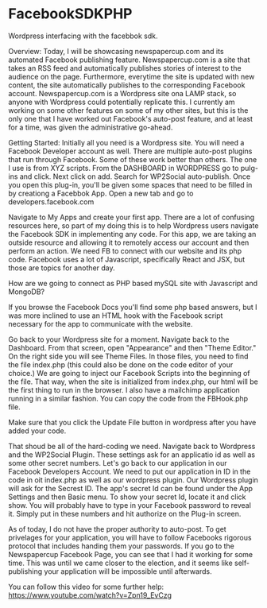 # FacebookSDKPHP
Wordpress interfacing with the facebbok sdk.


Overview: Today, I will be showcasing newspapercup.com and its automated Facebook publishing feature. Newspapercup.com is a site that takes an RSS feed and automatically publishes stories of interest to the audience on the page. Furthermore, everytime the site is updated with new content, the site automatically publishes to the corresponding Facebook account. Newspapercup.com is a Wordpress site ona LAMP stack, so anyone with Wordpress could potentially replicate this. I currently am working on some other features on some of my other sites, but this is the only one that I have worked out Facebook's auto-post feature, and at least for a time, was given the administrative go-ahead. 

Getting Started: Initially all you need is a Wordpress site. You will need a Facebook Developer account as well. There are multiple auto-post plugins that run through Facebook. Some of these work better than others. The one I use is from XYZ scripts. From the DASHBOARD in WORDPRESS go to pulg-ins and click. Next click on add. Search for WP2Social auto-publish. Once you open this plug-in, you'll be given some spaces that need to be filled in by creationg a Facebbok App. Open a new tab and go to developers.facebook.com

Navigate to My Apps and create your first app. There are a lot of confusing resources here, so part of my doing this is to help Wordpress users navigate the Facebook SDK in implementing any code. For this app, we are taking an outside resource and allowing it to remotely access our account and then perform an action. We need FB to connect with our website and its php code. Facebook uses a lot of Javascript, specifically React and JSX, but those are topics for another day. 

How are we going to connect as PHP based mySQL site with Javascript and MongoDB? 

If you browse the Facebook Docs you'll find some php based answers, but I was more inclined to use an HTML hook with the Facebook script necessary for the app to communicate with the website.

Go back to your Wordpress site for a moment. Navigate back to the Dashboard. From that screen, open "Appearance" and then "Theme Editor." On the right side you will see Theme Files. In those files, you need to find the file index.php (this could also be done on the code editor of your choice.) We are going to inject our Facebook Scripts into the beginning of the file. That way, when the site is initialized from index.php, our html will be the first thing to run in the browser. I also have a mailchimp application running in a similar fashion. You can copy the code from the FBHook.php file.


Make sure that you click the Update File button in wordpress after you have added your code.


That shoud be all of the hard-coding we need. Navigate back to Wordpress and the WP2Social Plugin. 
These settings ask for an applicatio id as well as some other secret numbers.
Let's go back to our application in our Facebook Developers Account. We need to put our application in ID in the code in oit index.php as well as our wordpress plugin. Our Wordpress plugin will ask for the Secrest ID. The app's secret Id can be found under the App Settings and then Basic menu. To show your secret Id, locate it and click show. You will probably have to type in your Facebook password to reveal it. Simply put in these numbers and hit authorize on the Plug-in screen.


As of today, I do not have the proper authority to auto-post. To get privelages for your application, you will have to follow Facebooks rigorous protocol that includes handing them your passwords. If you go to the Newspapercup Facebook Page, you can see that I had it working for some time. This was until we came closer to the election, and it seems like self-publishing your application will be impossible until afterwards.



You can follow this video for some further help: https://www.youtube.com/watch?v=Zpn19_EvCzg

